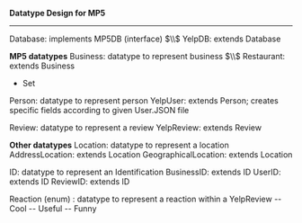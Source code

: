 **Datatype Design for MP5**
***
Database: implements MP5DB (interface) $\\$
YelpDB: extends Database



**MP5 datatypes**
Business: datatype to represent business $\\$
Restaurant: extends Business
  - Set <Review>
  
Person: datatype to represent person
YelpUser: extends Person; creates specific fields according to given User.JSON file

Review: datatype to represent a review
YelpReview: extends Review


**Other datatypes**
Location: datatype to represent a location
AddressLocation: extends Location
GeographicalLocation: extends Location

ID: datatype to represent an Identification
BusinessID: extends ID
UserID: extends ID
ReviewID: extends ID

Reaction (enum) : datatype to represent a reaction within a YelpReview
  -- Cool
  -- Useful
  -- Funny

